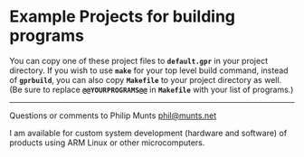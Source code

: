 Example Projects for building programs
======================================

You can copy one of these project files to **`default.gpr`** in your
project directory. If you wish to use **`make`** for your top level
build command, instead of **`gprbuild`**, you can also copy
**`Makefile`** to your project directory as well. (Be sure to replace
**`@@YOURPROGRAMS@@`** in **`Makefile`** with your list of programs.)

------------------------------------------------------------------------

Questions or comments to Philip Munts <phil@munts.net>

I am available for custom system development (hardware and software) of
products using ARM Linux or other microcomputers.
